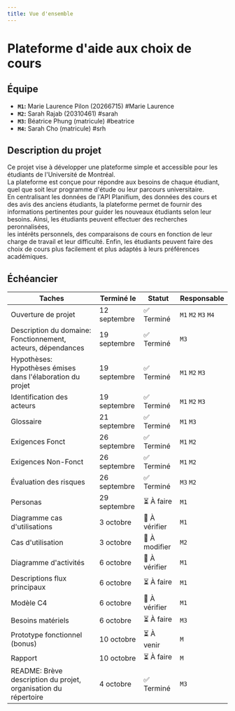 ```yaml
---
title: Vue d'ensemble
---
```


<style>
    @media screen and (min-width: 76em) {
        .md-sidebar--primary {
            display: none !important;
        }
    }
</style>

# Plateforme d'aide aux choix de cours

## Équipe

- **`M1`:** Marie Laurence Pilon (20266715) #Marie Laurence
- **`M2`:** Sarah Rajab (20310461) #sarah
- **`M3`:** Béatrice Phung (matricule) #beatrice  
- **`M4`:** Sarah Cho (matricule) #srh

## Description du projet

Ce projet vise à développer une plateforme simple et accessible pour les étudiants de l'Université de Montréal.  
La plateforme est conçue pour répondre aux besoins de chaque étudiant, quel que soit leur programme d'étude ou leur parcours universitaire.  
En centralisant les données de l'API Planifium, des données des cours et des avis des anciens étudiants, la plateforme permet de fournir des  
informations pertinentes pour guider les nouveaux étudiants selon leur besoins. Ainsi, les étudiants peuvent effectuer des recherches peronnalisées,  
les intérêts personnels, des comparaisons de cours en fonction de leur charge de travail et leur difficulté. Enfin, les étudiants peuvent faire des  
choix de cours plus facilement et plus adaptés à leurs préférences académiques.

## Échéancier

| Taches                        | Terminé le    | Statut      | Responsable  |
|-------------------------------|---------------|-------------|--------------|
| Ouverture de projet           | 12 septembre  | ✅ Terminé  | `M1` `M2` `M3` `M4` |
| Description du domaine:  Fonctionnement, acteurs, dépendances        | 19 septembre  | ✅ Terminé  | `M3` |
| Hypothèses: Hypothèses émises dans l'élaboration du projet | 19 septembre  | ✅ Terminé  | `M1` `M2` `M3` |
| Identification des acteurs    | 19 septembre  | ✅ Terminé  | `M1` `M2` `M3` |
| Glossaire                     | 21 septembre  | ✅ Terminé   | `M1`  `M3` |
| Exigences Fonct               | 26 septembre  | ✅ Terminé  | `M1` `M2` |
| Exigences Non-Fonct           | 26 septembre  | ✅ Terminé  | `M1` `M2` |
| Évaluation des risques        | 26 septembre  | ✅ Terminé  | `M3` `M2` |
| Personas                      | 29 septembre  | ⏳ À faire  | `M1`         |
| Diagramme cas d'utilisations           | 3 octobre     |:grimacing: À vérifier  | `M1`         |
| Cas d'utilisation             | 3 octobre     | 👀 À modifier  | `M2`         |
| Diagramme d'activités         | 6 octobre     | :grimacing: À vérifier  | `M1`         |
| Descriptions flux principaux         | 6 octobre     | ⏳ À faire  | `M1`         |
| Modèle C4                     | 6 octobre     | :grimacing: À vérifier  | `M1`         |
| Besoins matériels             | 6 octobre     | ⏳ À faire | `M3`         |
| Prototype fonctionnel (bonus) | 10 octobre    | ⏳ À venir  | `M`         |
| Rapport                       | 10 octobre    | ⏳ À faire  | `M`         |
| README: Brève description du projet, organisation du répertoire | 4 octobre    | ✅ Terminé  | `M3` |